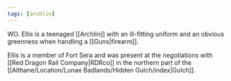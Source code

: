 ```yaml
---
tags: [archlin]
---
```


WO. Ellis is a teenaged [[Archlin]] with an ill-fitting uniform and an obvious greenness when handling a [[Guns|firearm]].

Ellis is a member of Fort Sera and was present at the negotiations with [[Red Dragon Rail Company|RDRco]] in the northern part of the [[Althane/Location/Lunae Badlands/Hidden Gulch/index|Gulch]].
